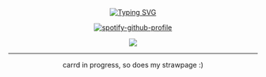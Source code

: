 <div align="center">
<a href="https://git.io/typing-svg"><img src="https://readme-typing-svg.demolab.com?font=Fira+Code&weight=100&size=14&pause=1000&color=8DB2C9&width=435&lines=welcome+to+my+profile+user!+^^" alt="Typing SVG" /></a>
  
[![spotify-github-profile](https://spotify-github-profile.kittinanx.com/api/view?uid=31xe4agh6dmnx4qejpvivisatr6e&cover_image=true&theme=natemoo-re&show_offline=false&background_color=121212&interchange=false&bar_color=616161&bar_color_cover=false)](https://spotify-github-profile.kittinanx.com/api/view?uid=31xe4agh6dmnx4qejpvivisatr6e&redirect=true)
  
![](https://komarev.com/ghpvc/?username=ALBARNS&style=for-the-badge&color=708090)

<hr>
carrd in progress, so does my strawpage :)

</div>
